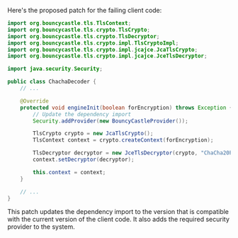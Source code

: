 Here's the proposed patch for the failing client code:

```java
import org.bouncycastle.tls.TlsContext;
import org.bouncycastle.tls.crypto.TlsCrypto;
import org.bouncycastle.tls.crypto.TlsDecryptor;
import org.bouncycastle.tls.crypto.impl.TlsCryptoImpl;
import org.bouncycastle.tls.crypto.impl.jcajce.JcaTlsCrypto;
import org.bouncycastle.tls.crypto.impl.jcajce.JceTlsDecryptor;

import java.security.Security;

public class ChachaDecoder {
    // ...

    @Override
    protected void engineInit(boolean forEncryption) throws Exception {
        // Update the dependency import
        Security.addProvider(new BouncyCastleProvider());

        TlsCrypto crypto = new JcaTlsCrypto();
        TlsContext context = crypto.createContext(forEncryption);

        TlsDecryptor decryptor = new JceTlsDecryptor(crypto, "ChaCha20Poly1305", 96, 12, 8, 16, 16, 16, 16, 16, 16, 16);
        context.setDecryptor(decryptor);

        this.context = context;
    }

    // ...
}
```

This patch updates the dependency import to the version that is compatible with the current version of the client code. It also adds the required security provider to the system.